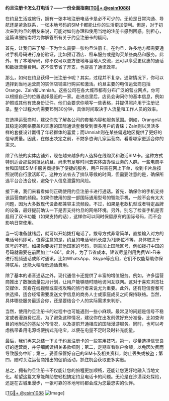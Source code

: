 **约旦注册卡怎么打电话？——一份全面指南[[TG💪+ @esim1088](https://t.me/s/esim1088)]**

在约旦生活或旅行，拥有一张本地注册电话卡是必不可少的。无论是日常沟通、导航还是紧急联系，一张本地号码的SIM卡都能让你的生活更加便利。但是，对于初次来到约旦的朋友来说，可能对如何办理和使用当地的注册卡感到困惑。别担心，这篇详细指南将为你解答所有关于约旦注册卡的疑问。

首先，让我们来了解一下为什么需要一张约旦注册卡。在约旦，许多地方都需要通过手机号码进行身份验证，比如预订酒店、租车服务或是购买某些商品和服务。此外，有了本地号码，你不仅可以更方便地与当地人交流，还可以享受更优惠的通话和数据流量费用。这不仅节省了开支，也提高了通讯效率。

那么，如何在约旦获得一张注册卡呢？其实，过程并不复杂。通常情况下，你可以选择到当地运营商的实体店铺进行购买和激活。约旦主要的电信运营商包括Orange、Zain和Umniah。这些公司在各大城市都有分布广泛的营业网点，你可以根据自己的位置选择最近的一家。走进店里后，店员会询问你的基本信息，例如护照或其他有效身份证件。他们会要求你填写一些表格，并提供照片用于注册记录。整个过程大约需要15到30分钟，具体时间取决于人流量和工作人员的效率。

在选择运营商时，建议你先了解各公司的套餐内容和服务范围。例如，Orange以其稳定的网络覆盖和实惠的国际通话套餐受到很多用户的青睐；Zain则以灵活多样的套餐设计赢得了年轻群体的喜爱；而Umniah则在某些偏远地区提供了更好的信号质量。因此，在做出决定之前，不妨多咨询几家运营商，看看哪家更适合你的需求。

除了传统的实体店铺外，现在越来越多的人选择在线购买和激活SIM卡。这种方式特别适合那些刚抵达约旦、尚未有足够时间去实体店办理业务的人群。一些电商平台和国际ESIM卡服务商提供了便捷的服务，用户只需在网上下单，收到卡片后按照说明自行激活即可。这种方法省去了排队等候的时间，但需要注意的是，确保所选平台合法合规，避免个人信息泄露的风险。

接下来，我们来看看如何正确使用约旦注册卡进行通话。首先，确保你的手机支持该运营商的频段。如果你使用的是一部国际通用型号的智能手机，一般不会有太大问题，因为大多数现代设备都兼容主流频段。不过，如果是老款机型或者特定品牌的设备，最好提前确认一下是否支持约旦的网络环境。另外，别忘了检查手机是否启用了双卡功能（如果支持的话），这样你可以同时保留原有的国际号码，而不会影响日常使用。

当一切准备就绪后，就可以开始拨打电话了。拨号方式非常简单，直接输入对方的电话号码即可。值得注意的是，约旦的电话号码长度为7到8位不等，具体取决于区号的不同。如果你要拨打其他国家的号码，则需加上国际区号，例如拨打中国的号码就需要在前面加上“+86”。此外，为了节省成本，建议尽量利用免费Wi-Fi来进行视频通话或即时通讯，比如WhatsApp、Skype等应用，它们不仅能帮助你保持联系，还能大幅降低通话费用。

除了基本的语音通话之外，现代通信卡还提供了丰富的增值服务。例如，许多运营商推出了数据流量包月计划，让用户能够随时随地访问互联网。这对于喜欢浏览社交媒体、观看在线视频或查找攻略的旅行者来说尤为重要。此外，还有短信套餐可供选择，适合经常需要发送文字信息的商务人士或家庭成员之间保持联络。当然，具体哪些服务最适合你，还是要结合个人的实际需求来判断。

当然，使用约旦注册卡的过程中也可能遇到一些小麻烦。最常见的问题是信号不稳定或者漫游费过高。为了避免这种情况，建议你在出发前做好充分准备，比如查询目的地附近的基站分布情况，以及提前开通相应的国际漫游服务。同时，也可以考虑携带备用电源或便携式充电宝，以便在电量不足时及时补充能量。

最后，我们再来总结一下关于约旦注册卡的一些实用技巧。第一，尽量选择信誉良好的运营商，并仔细阅读相关条款细则；第二，定期查看账户余额，以免因欠费而导致服务中断；第三，妥善保管好自己的SIM卡及相关资料，防止丢失或被盗；第四，随时关注运营商推出的促销活动，抓住机会获取更多实惠。

总之，拥有约旦注册卡不仅能让您的旅程更加顺畅，还能让您更好地融入当地文化。希望这篇文章能帮助您轻松搞定约旦电话卡的问题。无论是在沙漠深处探险，还是在古城里漫步，一张可靠的本地号码都会成为您最忠实的伙伴。

[[TG💪+ @esim1088](https://t.me/s/esim1088) ![Image](https://i.postimg.cc/4NQfJmqS/Snipaste-2025-05-13-00-14-12.png)]
